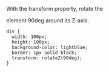 With the transform property, rotate the <div> element 90deg around its Z-axis.

    div {
      width: 100px;
      height: 100px;
      background-color: lightblue;
      border: 1px solid black;
      transform: rotateZ(90deg);
    }
